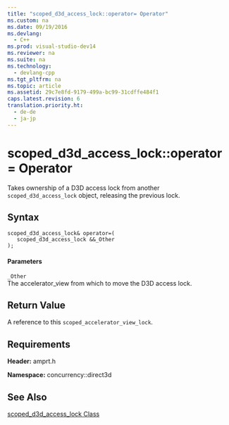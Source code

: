 ```yaml
---
title: "scoped_d3d_access_lock::operator= Operator"
ms.custom: na
ms.date: 09/19/2016
ms.devlang: 
  - C++
ms.prod: visual-studio-dev14
ms.reviewer: na
ms.suite: na
ms.technology: 
  - devlang-cpp
ms.tgt_pltfrm: na
ms.topic: article
ms.assetid: 29c7e8fd-9179-499a-bc99-31cdffe484f1
caps.latest.revision: 6
translation.priority.ht: 
  - de-de
  - ja-jp
---
```

# scoped_d3d_access_lock::operator= Operator
Takes ownership of a D3D access lock from another `scoped_d3d_access_lock` object, releasing the previous lock.  
  
## Syntax  
  
```  
scoped_d3d_access_lock& operator=(  
   scoped_d3d_access_lock &&_Other  
);  
```  
  
#### Parameters  
 `_Other`  
 The accelerator_view from which to move the D3D access lock.  
  
## Return Value  
 A reference to this `scoped_accelerator_view_lock`.  
  
## Requirements  
 **Header:** amprt.h  
  
 **Namespace:** concurrency::direct3d  
  
## See Also  
 [scoped_d3d_access_lock Class](../vs140/scoped_d3d_access_lock-Class.md)